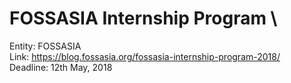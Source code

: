 # FOSSASIA Internship Program  \
Entity: FOSSASIA\
Link: https://blog.fossasia.org/fossasia-internship-program-2018/  \
Deadline: 12th May, 2018
